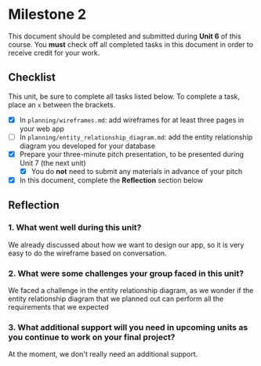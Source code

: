 # Milestone 2

This document should be completed and submitted during **Unit 6** of this course. You **must** check off all completed tasks in this document in order to receive credit for your work.

## Checklist

This unit, be sure to complete all tasks listed below. To complete a task, place an `x` between the brackets.

- [x] In `planning/wireframes.md`: add wireframes for at least three pages in your web app
- [ ] In `planning/entity_relationship_diagram.md`: add the entity relationship diagram you developed for your database
- [x] Prepare your three-minute pitch presentation, to be presented during Unit 7 (the next unit)
  - [x] You do **not** need to submit any materials in advance of your pitch
- [x] In this document, complete the **Reflection** section below

## Reflection

### 1. What went well during this unit?
We already discussed about how we want to design our app, so it is very easy to do the wireframe based on conversation.

### 2. What were some challenges your group faced in this unit?

We faced a challenge in the entity relationship diagram, as we wonder if the entity relationship diagram that we planned out can perform all the requirements that we expected

### 3. What additional support will you need in upcoming units as you continue to work on your final project?

At the moment, we don't really need an additional support. 
